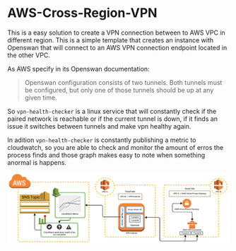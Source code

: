 # AWS-Cross-Region-VPN #
This is a easy solution to create a VPN connection between to AWS VPC in different region.
This is a simple template that creates an instance with Openswan that will connect to an AWS VPN connection endpoint located in the other VPC.

As AWS specify in its Openswan documentation:
> Openswan configuration consists of two tunnels. Both tunnels must be configured, but only one of those tunnels should be up at any given time.

So `vpn-health-checker` is a linux service that will constantly check if the paired network is reachable or if the current tunnel is down, if it finds an issue it switches between tunnels and make vpn healthy again.

In adition `vpn-health-checker` is constantly publishing a metric to cloudwatch, so you are able to check and monitor the amount of erros the process finds and those graph makes easy to note when something anormal is happens.

![alt tag](https://github.com/clmoreno/AWS-Cross-Region-VPN/raw/master/vpn-diagram.png)
